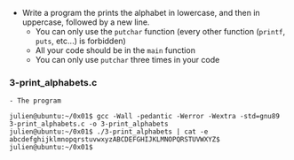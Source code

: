 - Write a program the prints the alphabet in lowercase, and then in uppercase, followed by a new line.
	- You can only use the ```putchar``` function (every other function (```printf```, ```puts```, etc...) is forbidden)
	- All your code should be in the ```main``` function
	- You can only use ```putchar``` three times in your code

### 3-print_alphabets.c
	- The program
```
julien@ubuntu:~/0x01$ gcc -Wall -pedantic -Werror -Wextra -std=gnu89 3-print_alphabets.c -o 3-print_alphabets
julien@ubuntu:~/0x01$ ./3-print_alphabets | cat -e
abcdefghijklmnopqrstuvwxyzABCDEFGHIJKLMNOPQRSTUVWXYZ$
julien@ubuntu:~/0x01$
```

